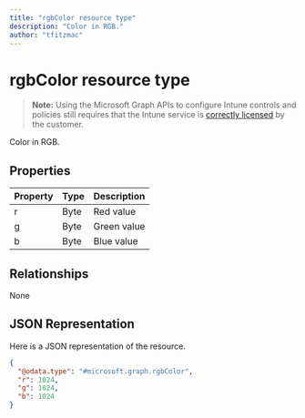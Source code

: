 ```yaml
---
title: "rgbColor resource type"
description: "Color in RGB."
author: "tfitzmac"
---
```


# rgbColor resource type

> **Note:** Using the Microsoft Graph APIs to configure Intune controls and policies still requires that the Intune service is [correctly licensed](https://go.microsoft.com/fwlink/?linkid=839381) by the customer.

Color in RGB.

## Properties
|Property|Type|Description|
|:---|:---|:---|
|r|Byte|Red value|
|g|Byte|Green value|
|b|Byte|Blue value|

## Relationships
None

## JSON Representation
Here is a JSON representation of the resource.
<!-- {
  "blockType": "resource",
  "@odata.type": "microsoft.graph.rgbColor"
}
-->
``` json
{
  "@odata.type": "#microsoft.graph.rgbColor",
  "r": 1024,
  "g": 1024,
  "b": 1024
}
```



